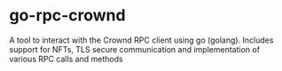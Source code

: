 # go-rpc-crownd
A tool to interact with the Crownd RPC client using go (golang). Includes support for NFTs, TLS secure communication and implementation of various RPC calls and methods
